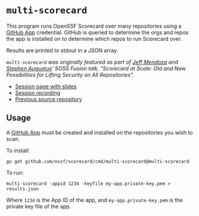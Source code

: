 # `multi-scorecard`

This program runs OpenSSF Scorecard over many repositories using a [GitHub App](https://docs.github.com/en/apps/creating-github-apps/about-creating-github-apps/about-creating-github-apps) credential.
GitHub is queried to determine the orgs and repos the app is installed on to determine which repos to run Scorecard over.

Results are printed to stdout in a JSON array.

*`multi-scorecard` was originally featured as part of [Jeff Mendoza](https://github.com/jeffmendoza) and [Stephen Augustus](https://github.com/justaugustus)' SOSS Fusion talk, "Scorecard at Scale: Old and New Possibilities for Lifting Security on All Repositories".*

- [Session page with slides](https://sched.co/1hcPq)
- [Session recording](https://youtu.be/-XZqbO3hGcw?si=eGicz0sjgiIRhol4)
- [Previous source repository](https://github.com/jeffmendoza/multi-scorecard)

## Usage

A [GitHub App](https://docs.github.com/en/apps/creating-github-apps/about-creating-github-apps/about-creating-github-apps) must be created and installed on the repositories you wish to scan.

To install:

```console
go get github.com/ossf/scorecard/cmd/multi-scorecard@multi-scorecard
```

To run:

```console
multi-scorecard -appid 1234 -keyfile my-app.private-key.pem > results.json
```

Where `1234` is the App ID of the app, and `my-app.private-key.pem` is the private key file of the app.
